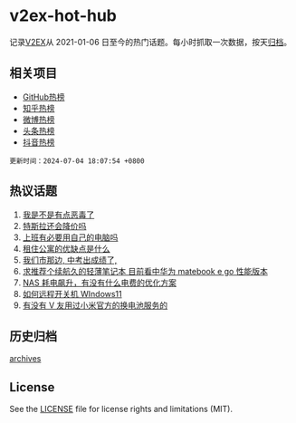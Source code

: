 # v2ex-hot-hub

 记录[V2EX](https://www.v2ex.com/)从 2021-01-06 日至今的热门话题。每小时抓取一次数据，按天[归档](archives)。
 
 ## 相关项目

- [GitHub热榜](https://github.com/snaildev/github-hot-hub)
- [知乎热榜](https://github.com/snaildev/zhihu-hot-hub)
- [微博热榜](https://github.com/snaildev/weibo-hot-hub)
- [头条热榜](https://github.com/snaildev/toutiao-hot-hub)
- [抖音热榜](https://github.com/snaildev/douyin-hot-hub)


 `更新时间：2024-07-04 18:07:54 +0800`

## 热议话题

1. [我是不是有点恶毒了](https://www.v2ex.com/t/1054684)
1. [特斯拉还会降价吗](https://www.v2ex.com/t/1054789)
1. [上班有必要用自己的电脑吗](https://www.v2ex.com/t/1054698)
1. [租住公寓的优缺点是什么](https://www.v2ex.com/t/1054741)
1. [我们市那边, 中考出成绩了,](https://www.v2ex.com/t/1054734)
1. [求推荐个续航久的轻薄笔记本 目前看中华为 matebook e go 性能版本](https://www.v2ex.com/t/1054773)
1. [NAS 耗电飙升，有没有什么电费的优化方案](https://www.v2ex.com/t/1054747)
1. [如何远程开关机 WIndows11](https://www.v2ex.com/t/1054743)
1. [有没有 V 友用过小米官方的换电池服务的](https://www.v2ex.com/t/1054705)

## 历史归档

[archives](archives)

## License

See the [LICENSE](LICENSE) file for license rights and limitations (MIT).
